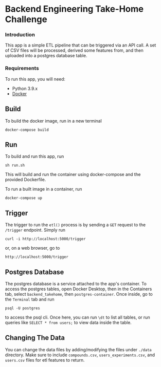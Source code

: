 # Backend Engineering Take-Home Challenge

### Introduction
This app is a simple ETL pipeline that can be triggered via an API call. A set of CSV files will be processed, derived some features from, and then uploaded into a postgres database table.


### Requirements
To run this app, you will need:
- Python 3.9.x
- [Docker](https://docs.docker.com/get-docker/)

## Build
To build the docker image, run in a new terminal
```
docker-compose build
``` 


## Run
To build and run this app, run 

```
sh run.sh
``` 

This will build and run the container using docker-compose and the provided Dockerfile. 

To run a built image in a container, run 

```
docker-compose up
```

## Trigger
The trigger to run the `etl()` process is by sending a `GET` request to the `/trigger` endpoint. Simply run 

```
curl -i http://localhost:5000/trigger
``` 

or, on a web browser, go to 

```
http://localhost:5000/trigger
``` 

## Postgres Database

The postgres database is a service attached to the app's container. To access the postgres tables, open Docker Desktop, then in the Containers tab, select `backend_takehome`, then `postgres-container`. Once inside, go to the `Terminal` tab and run 
```
psql -U postgres
```
to access the psql cli. Once here, you can run `\dt` to list all tables, or run queries like `SELECT * from users;` to view data inside the table.

## Changing The Data
You can change the data files by adding/modifying the files under `./data` directory. Make sure to include `compounds.csv`, `users_experiments.csv`, and `users.csv` files for etl features to return.
